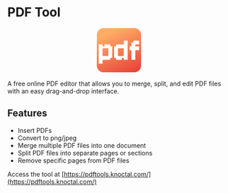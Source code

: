 # PDF Tool

<p align="center"><img src="public/icon.svg" width="100" height="100" alt="Logo"></p>

A free online PDF editor that allows you to merge, split, and edit PDF files with an easy drag-and-drop interface.

## Features

- Insert PDFs
- Convert to png/jpeg
- Merge multiple PDF files into one document
- Split PDF files into separate pages or sections
- Remove specific pages from PDF files

Access the tool at [https://pdftools.knoctal.com/](https://pdftools.knoctal.com/)

